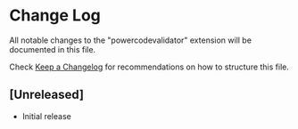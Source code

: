 # Change Log

All notable changes to the "powercodevalidator" extension will be documented in this file.

Check [Keep a Changelog](http://keepachangelog.com/) for recommendations on how to structure this file.

## [Unreleased]

- Initial release